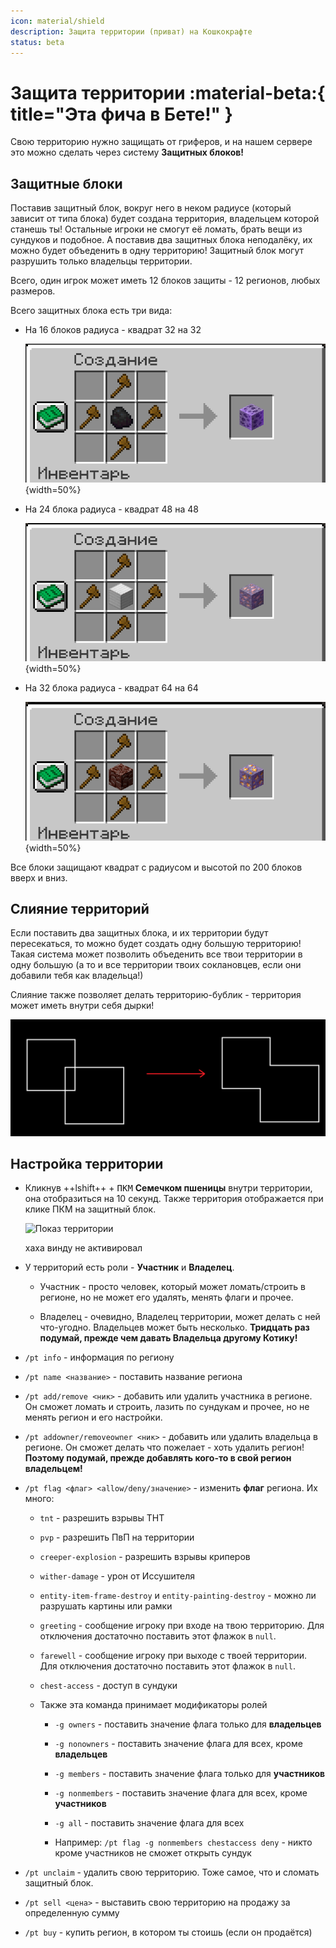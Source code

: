 ```yaml
---
icon: material/shield
description: Защита территории (приват) на Кошкокрафте
status: beta
---
```


# Защита территории :material-beta:{ title="Эта фича в Бете!" }

Свою территорию нужно защищать от гриферов, и на нашем сервере это можно сделать через систему **Защитных блоков!**

## Защитные блоки 

Поставив защитный блок, вокруг него в неком радиусе (который зависит от типа блока) будет создана территория, владельцем которой станешь ты! Остальные игроки не смогут её ломать, брать вещи из сундуков и подобное. А поставив два защитных блока неподалёку, их можно будет объеденить в одну территорию! Защитный блок могут разрушить только владельцы территории.

Всего, один игрок может иметь 12 блоков защиты - 12 регионов, любых размеров.

Всего защитных блока есть три вида:

- На 16 блоков радиуса - квадрат 32 на 32

    ![Крафт блока защиты на 16](/assets/gameplay/unique/land_protection/16.png){width=50%}

- На 24 блока радиуса - квадрат 48 на    48

    ![Крафт блока защиты на 24](/assets/gameplay/unique/land_protection/24.png){width=50%}

- На 32 блока радиуса - квадрат 64 на 64

    ![Крафт блока защиты на 32](/assets/gameplay/unique/land_protection/32.png){width=50%}

Все блоки защищают квадрат с радиусом и высотой по 200 блоков вверх и вниз.

## Слияние территорий

Если поставить два защитных блока, и их территории будут пересекаться, то можно будет создать одну большую территорию! Такая система может позволить объеденить все твои территории в одну большую (а то и все территории твоих соклановцев, если они добавили тебя как владельца!)

Слияние также позволяет делать территорию-бублик - территория может иметь внутри себя дырки!

![Слияние территорий](/assets/gameplay/unique/land_protection/protect_territory.png)

## Настройка территории

- Кликнув ++lshift++ + <span class="keys"><kbd>ПКМ</kbd></span> **Семечком пшеницы** внутри территории, она отобразиться на 10 секунд. Также территория отображается при клике ПКМ на защитный блок.

    ![Показ территории](/assets/gameplay/unique/land_protection/land_show.gif)

    <span class="gray">хаха винду не активировал</span>

- У территорий есть роли - **Участник** и **Владелец**.

    - Участник - просто человек, который может ломать/строить в регионе, но не может его удалять, менять флаги и прочее.

    - Владелец - очевидно, Владелец территории, может делать с ней что-угодно. Владельцев может быть несколько. <span class="red">**Тридцать раз подумай, прежде чем давать Владельца другому Котику!**</span>

- `/pt info` - информация по региону

- `/pt name <название>` - поставить название региона

- `/pt add/remove <ник>` - добавить или удалить участника в регионе. Он сможет ломать и строить, лазить по сундукам и прочее, но не менять регион и его настройки.

- `/pt addowner/removeowner <ник>` - добавить или удалить владельца в регионе. Он сможет делать что пожелает - хоть удалить регион! <span class="red">**Поэтому подумай, прежде добавлять кого-то в свой регион владельцем!**</span>

- `/pt flag <флаг> <allow/deny/значение>` - изменить **флаг** региона. Их много:

    - `tnt` - разрешить взрывы ТНТ

    - `pvp` - разрешить ПвП на территории

    - `creeper-explosion` - разрешить взрывы криперов

    - `wither-damage` - урон от Иссушителя

    - `entity-item-frame-destroy` и `entity-painting-destroy` - можно ли разрушать картины или рамки

    - `greeting` - сообщение игроку при входе на твою территорию. Для отключения достаточно поставить этот флажок в `null`.

    - `farewell` - сообщение игроку при выходе с твоей территории. Для отключения достаточно поставить этот флажок в `null`.

    - `chest-access` - доступ в сундуки

    - Также эта команда принимает модификаторы ролей

        - `-g owners` - поставить значение флага только для **владельцев**

        - `-g nonowners` - поставить значение флага для всех, кроме **владельцев**

        - `-g members` - поставить значение флага только для **участников**

        - `-g nonmembers` - поставить значение флага для всех, кроме **участников**

        - `-g all` - поставить значение флага для всех

        - Например: `/pt flag -g nonmembers chestaccess deny` - никто кроме участников не сможет открыть сундук

- `/pt unclaim` - удалить свою территорию. Тоже самое, что и сломать защитный блок.

- `/pt sell <цена>` - выставить свою территорию на продажу за определенную сумму

- `/pt buy` - купить регион, в котором ты стоишь (если он продаётся)